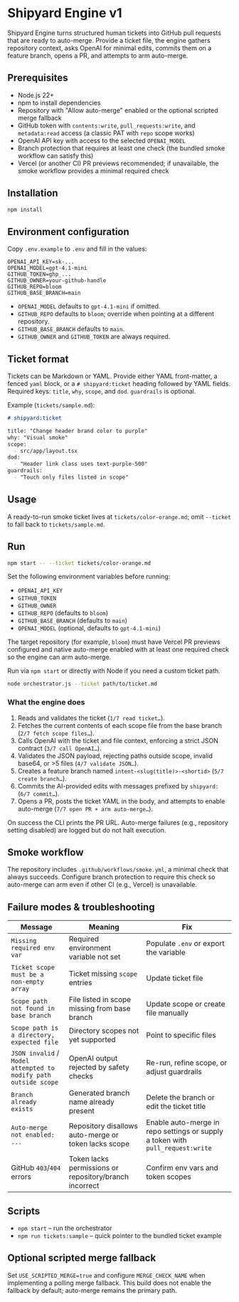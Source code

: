# Shipyard Engine v1

Shipyard Engine turns structured human tickets into GitHub pull requests that are ready to auto-merge. Provide a ticket file, the engine gathers repository context, asks OpenAI for minimal edits, commits them on a feature branch, opens a PR, and attempts to arm auto-merge.

## Prerequisites

- Node.js 22+
- npm to install dependencies
- Repository with "Allow auto-merge" enabled or the optional scripted merge fallback
- GitHub token with `contents:write`, `pull_requests:write`, and `metadata:read` access (a classic PAT with `repo` scope works)
- OpenAI API key with access to the selected `OPENAI_MODEL`
- Branch protection that requires at least one check (the bundled smoke workflow can satisfy this)
- Vercel (or another CI) PR previews recommended; if unavailable, the smoke workflow provides a minimal required check

## Installation

```bash
npm install
```

## Environment configuration

Copy `.env.example` to `.env` and fill in the values:

```dotenv
OPENAI_API_KEY=sk-...
OPENAI_MODEL=gpt-4.1-mini
GITHUB_TOKEN=ghp_...
GITHUB_OWNER=your-github-handle
GITHUB_REPO=bloom
GITHUB_BASE_BRANCH=main
```

- `OPENAI_MODEL` defaults to `gpt-4.1-mini` if omitted.
- `GITHUB_REPO` defaults to `bloom`; override when pointing at a different repository.
- `GITHUB_BASE_BRANCH` defaults to `main`.
- `GITHUB_OWNER` and `GITHUB_TOKEN` are always required.

## Ticket format

Tickets can be Markdown or YAML. Provide either YAML front-matter, a fenced `yaml` block, or a `# shipyard:ticket` heading followed by YAML fields. Required keys: `title`, `why`, `scope`, and `dod`. `guardrails` is optional.

Example (`tickets/sample.md`):

```markdown
# shipyard:ticket

title: "Change header brand color to purple"
why: "Visual smoke"
scope:
  - src/app/layout.tsx
dod:
  - "Header link class uses text-purple-500"
guardrails:
  - "Touch only files listed in scope"
```

## Usage

A ready-to-run smoke ticket lives at `tickets/color-orange.md`; omit `--ticket` to fall back to `tickets/sample.md`.

## Run

```bash
npm start -- --ticket tickets/color-orange.md
```

Set the following environment variables before running:

- `OPENAI_API_KEY`
- `GITHUB_TOKEN`
- `GITHUB_OWNER`
- `GITHUB_REPO` (defaults to `bloom`)
- `GITHUB_BASE_BRANCH` (defaults to `main`)
- `OPENAI_MODEL` (optional, defaults to `gpt-4.1-mini`)

The target repository (for example, `bloom`) must have Vercel PR previews configured and native auto-merge enabled with at least one required check so the engine can arm auto-merge.

Run via `npm start` or directly with Node if you need a custom ticket path.

```bash
node orchestrator.js --ticket path/to/ticket.md
```

### What the engine does

1. Reads and validates the ticket (`1/7 read ticket…`).
2. Fetches the current contents of each scope file from the base branch (`2/7 fetch scope files…`).
3. Calls OpenAI with the ticket and file context, enforcing a strict JSON contract (`3/7 call OpenAI…`).
4. Validates the JSON payload, rejecting paths outside scope, invalid base64, or >5 files (`4/7 validate JSON…`).
5. Creates a feature branch named `intent-<slug(title)>-<shortid>` (`5/7 create branch…`).
6. Commits the AI-provided edits with messages prefixed by `shipyard:` (`6/7 commit…`).
7. Opens a PR, posts the ticket YAML in the body, and attempts to enable auto-merge (`7/7 open PR + arm auto-merge…`).

On success the CLI prints the PR URL. Auto-merge failures (e.g., repository setting disabled) are logged but do not halt execution.

## Smoke workflow

The repository includes `.github/workflows/smoke.yml`, a minimal check that always succeeds. Configure branch protection to require this check so auto-merge can arm even if other CI (e.g., Vercel) is unavailable.

## Failure modes & troubleshooting

| Message | Meaning | Fix |
| --- | --- | --- |
| `Missing required env var` | Required environment variable not set | Populate `.env` or export the variable |
| `Ticket scope must be a non-empty array` | Ticket missing `scope` entries | Update ticket file |
| `Scope path not found in base branch` | File listed in scope missing from base branch | Update scope or create file manually |
| `Scope path is a directory, expected file` | Directory scopes not yet supported | Point to specific files |
| `JSON invalid` / `Model attempted to modify path outside scope` | OpenAI output rejected by safety checks | Re-run, refine scope, or adjust guardrails |
| `Branch already exists` | Generated branch name already present | Delete the branch or edit the ticket title |
| `Auto-merge not enabled: ...` | Repository disallows auto-merge or token lacks scope | Enable auto-merge in repo settings or supply a token with `pull_request:write` |
| GitHub `403`/`404` errors | Token lacks permissions or repository/branch incorrect | Confirm env vars and token scopes |

## Scripts

- `npm start` – run the orchestrator
- `npm run tickets:sample` – quick pointer to the bundled ticket example

## Optional scripted merge fallback

Set `USE_SCRIPTED_MERGE=true` and configure `MERGE_CHECK_NAME` when implementing a polling merge fallback. This build does not enable the fallback by default; auto-merge remains the primary path.
